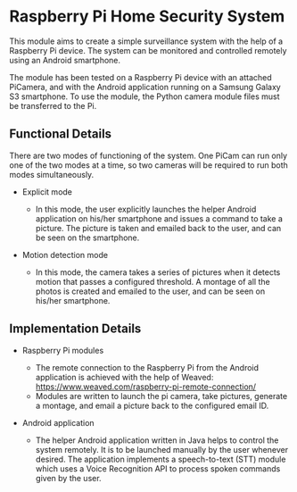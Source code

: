 # Raspberry Pi Home Security System

This module aims to create a simple surveillance system with the help of a Raspberry Pi device. The system can be monitored and controlled remotely using an Android smartphone.

The module has been tested on a Raspberry Pi device with an attached PiCamera, and with the Android application running on a Samsung Galaxy S3 smartphone. To use the module, the Python camera module files must be transferred to the Pi.

## Functional Details

There are two modes of functioning of the system. One PiCam can run only one of the two modes at a time, so two cameras will be required to run both modes simultaneously.

- Explicit mode

  - In this mode, the user explicitly launches the helper Android application on his/her smartphone and issues a command to take a picture. The picture is taken and emailed back to the user, and can be seen on the smartphone.


- Motion detection mode

  - In this mode, the camera takes a series of pictures when it detects motion that passes a configured threshold. A montage of all the photos is created and emailed to the user, and can be seen on his/her smartphone.

## Implementation Details

- Raspberry Pi modules

  - The remote connection to the Raspberry Pi from the Android application is achieved with the help of Weaved: https://www.weaved.com/raspberry-pi-remote-connection/
  - Modules are written to launch the pi camera, take pictures, generate a montage, and email a picture back to the configured email ID.


- Android application

  - The helper Android application written in Java helps to control the system remotely. It is to be launched manually by the user whenever desired. The application implements a speech-to-text (STT) module which uses a Voice Recognition API to process spoken commands given by the user.
